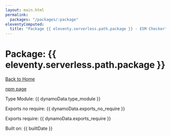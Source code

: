 ```yaml
---
layout: main.html
permalink:
  packages: "/packages/:package"
eleventyComputed:
  title: "Package {{ eleventy.serverless.path.package }} - ESM Checker"
---
```


# Package: {{ eleventy.serverless.path.package }}

<a href="/">Back to Home</a>

<a href="{{ npmUrl }}">npm page</a>

Type Module: {{ dynamoData.type_module }}

Exports no require: {{ dynamoData.exports_no_require }}

Exports require: {{ dynamoData.exports_require }}

Built on: {{ builtDate }}
